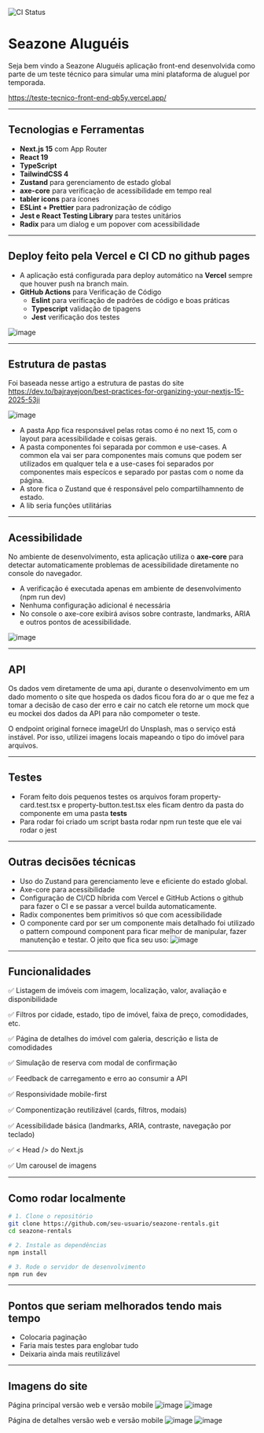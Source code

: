 ![CI Status](https://github.com/LipeSou/teste-tecnico-front-end/actions/workflows/ci.yml/badge.svg)

#  Seazone Aluguéis

Seja bem vindo a Seazone Aluguéis aplicação front-end desenvolvida como parte de um teste técnico para simular uma mini plataforma de aluguel por temporada.

https://teste-tecnico-front-end-qb5y.vercel.app/

---

## Tecnologias e Ferramentas

- **Next.js 15** com App Router
- **React 19**
- **TypeScript**
- **TailwindCSS 4**
- **Zustand** para gerenciamento de estado global
- **axe-core** para verificação de acessibilidade em tempo real
- **tabler icons** para ícones
- **ESLint + Prettier** para padronização de código
- **Jest e React Testing Library** para testes unitários
- **Radix** para um dialog e um popover com acessibilidade

---

## Deploy feito pela Vercel e CI CD no github pages

- A aplicação está configurada para deploy automático na **Vercel** sempre que houver push na branch main.
- **GitHub Actions** para Verificação de Código
  - **Eslint** para verificação de padrões de código e boas práticas
  - **Typescript** validação de tipagens
  - **Jest** verificação dos testes
  
![image](https://github.com/user-attachments/assets/78217efa-1b31-493f-a023-714e8ede48f8)


---

## Estrutura de pastas
Foi baseada nesse artigo a estrutura de pastas do site
https://dev.to/bajrayejoon/best-practices-for-organizing-your-nextjs-15-2025-53ji

![image](https://github.com/user-attachments/assets/be21a92a-b0e2-4f31-9496-d6a15eac9932)

- A pasta App fica responsável pelas rotas como é no next 15, com o layout para acessibilidade e coisas gerais.
- A pasta componentes foi separada por common e use-cases. A common ela vai ser para componentes mais comuns que podem ser utilizados em qualquer tela e a use-cases foi separados por componentes mais especícos e separado por pastas com o nome da página.
- A store fica o Zustand que é responsável pelo compartilhamnento de estado.
- A lib seria funções utilitárias

---

## Acessibilidade
No ambiente de desenvolvimento, esta aplicação utiliza o **axe-core** para detectar automaticamente problemas de acessibilidade diretamente no console do navegador.
- A verificação é executada apenas em ambiente de desenvolvimento (npm run dev)
- Nenhuma configuração adicional é necessária
- No console o axe-core exibirá avisos sobre contraste, landmarks, ARIA e outros pontos de acessibilidade.

![image](https://github.com/user-attachments/assets/c27ca8dc-1105-4968-b7e5-b0ac2f6d6326)

---

## API 
Os dados vem diretamente de uma api, durante o desenvolvimento em um dado momento o site que hospeda os dados ficou fora do ar o que me fez a tomar a decisão de caso der erro e cair no catch ele retorne um mock que eu mockei dos dados da API para não compometer o teste.

O endpoint original fornece imageUrl do Unsplash, mas o serviço está instável. Por isso, utilizei imagens locais mapeando o tipo do imóvel para arquivos.

---

## Testes
- Foram feito dois pequenos testes os arquivos foram property-card.test.tsx e property-button.test.tsx eles ficam dentro da pasta do componente em uma pasta __tests__ 
- Para rodar foi criado um script basta rodar npm run teste que ele vai rodar o jest

---
## Outras decisões técnicas
- Uso do Zustand para gerenciamento leve e eficiente do estado global.
- Axe-core para acessibilidade
- Configuração de CI/CD híbrida com Vercel e GitHub Actions o github para fazer o CI e se passar a vercel builda automaticamente.
- Radix componentes bem primitivos só que com acessibilidade
- O componente card por ser um componente mais detalhado foi utilizado o pattern compound component para ficar melhor de manipular, fazer manutenção e testar. O jeito que fica seu uso:
![image](https://github.com/user-attachments/assets/16f630a4-4d50-4a94-b31b-a5b77d307918)

---
## Funcionalidades
✅ Listagem de imóveis com imagem, localização, valor, avaliação e disponibilidade

✅ Filtros por cidade, estado, tipo de imóvel, faixa de preço, comodidades, etc.

✅ Página de detalhes do imóvel com galeria, descrição e lista de comodidades

✅ Simulação de reserva com modal de confirmação

✅ Feedback de carregamento e erro ao consumir a API

✅ Responsividade mobile-first

✅ Componentização reutilizável (cards, filtros, modais)

✅ Acessibilidade básica (landmarks, ARIA, contraste, navegação por teclado)

✅ < Head /> do Next.js

✅ Um carousel de imagens

---
## Como rodar localmente

```bash
# 1. Clone o repositório
git clone https://github.com/seu-usuario/seazone-rentals.git
cd seazone-rentals

# 2. Instale as dependências
npm install

# 3. Rode o servidor de desenvolvimento
npm run dev
````

---

## Pontos que seriam melhorados tendo mais tempo
- Colocaria paginação
- Faria mais testes para englobar tudo
- Deixaria ainda mais reutilizável


---
## Imagens do site

Página principal versão web e versão mobile
![image](https://github.com/user-attachments/assets/c8d23218-cffb-4367-a1ac-11696bb4ad53)
![image](https://github.com/user-attachments/assets/8dc72ea2-0018-47e7-95eb-80c5ffe34b37)

Página de detalhes versão web e versão mobile
![image](https://github.com/user-attachments/assets/e037761e-cbdb-48fd-a008-1602d57d1b23)
![image](https://github.com/user-attachments/assets/4b455613-0dda-4b20-ab9a-17b2629847f8)


